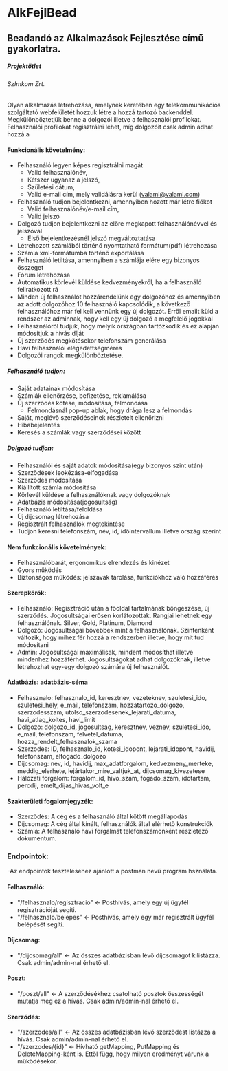 # AlkFejlBead
## Beadandó az Alkalmazások Fejlesztése című gyakorlatra. 
##### Projektötlet

###### SzImkom Zrt.

Olyan alkalmazás létrehozása, amelynek keretében egy telekommunikációs szolgáltató webfelületét hozzuk létre a hozzá tartozó backenddel. Megkülönböztetjük benne a dolgozói illetve a felhasználói profilokat. Felhasználói profilokat regisztrálni lehet, míg dolgozóit csak admin adhat hozzá.a

#### Funkcionális követelmény: 

- Felhasználó legyen képes regisztrálni magát
  - Valid felhasználónév,
  - Kétszer ugyanaz a jelszó,
  - Születési dátum,
  - Valid e-mail cím, mely validálásra kerül (valami@valami.com)
- Felhasználó tudjon bejelentkezni, amennyiben hozott már létre fiókot
  - Valid felhasználónév/e-mail cím,
  - Valid jelszó
- Dolgozó tudjon bejelentkezni az előre megkapott felhasználónévvel és jelszóval
  - Első bejelentkezésnél jelszó megváltoztatása
- Létrehozott számlából történő nyomtatható formátum(pdf) létrehozása
- Számla xml-formátumba történő exportálása
- Felhasználó letiltása, amennyiben a számlája elére egy bizonyos összeget
- Fórum létrehozása
- Automatikus körlevél küldése kedvezményekről, ha a felhasználó feliratkozott rá
- Minden új felhasználót hozzárendelünk egy dolgozóhoz és amennyiben az adott dolgozóhoz 10 felhasználó kapcsolódik, a következő     felhasználóhoz már fel kell vennünk egy új dolgozót. Erről emailt küld a rendszer az adminnak, hogy kell egy új dolgozó a megfelelő jogokkal
- Felhasználóról tudjuk, hogy melyik országban tartózkodik és ez alapján módosítjuk a hívás díját
- Új szerződés megkötésekor telefonszám generálása
- Havi felhasználói elégedettségmérés
- Dolgozói rangok megkülönböztetése.

##### Felhasználó tudjon:

- Saját adatainak módosítása
- Számlák ellenőrzése, befizetése, reklamálása
- Új szerződés kötése, módosítása, felmondása
  - Felmondásnál pop-up ablak, hogy drága lesz a felmondás
- Saját, meglévő szerződéseinek részleteit ellenőrizni 
- Hibabejelentés
- Keresés a számlák vagy szerződései között

##### Dolgozó tudjon: 

- Felhasználói és saját adatok módosítása(egy bizonyos szint után)
- Szerződések leokézása-elfogadása
- Szerződés módosítása
- Kiállított számla módosítása
- Körlevél küldése a felhasználóknak vagy dolgozóknak
- Adatbázis módosítása(jogosultság)
- Felhasználó letiltása/feloldása
- Új díjcsomag létrehozása
- Regisztrált felhasználók megtekintése
- Tudjon keresni telefonszám, név, id, időintervallum illetve ország szerint

#### Nem funkcionális követelmények:

- Felhasználóbarát, ergonomikus elrendezés és kinézet
- Gyors működés
- Biztonságos működés: jelszavak tárolása, funkciókhoz való hozzáférés

#### Szerepkörök:

- Felhasználó: Regisztráció után a főoldal tartalmának böngészése, új szerződés. Jogosultságai erősen korlátozottak. Rangjai lehetnek egy felhasználónak. Silver, Gold, Platinum, Diamond
- Dolgozó: Jogosultságai bővebbek mint a felhasználónak. Szintenként változik, hogy mihez fér hozzá a rendszerben illetve, hogy mit tud módosítani
- Admin: Jogosultságai maximálisak, mindent módosíthat illetve mindenhez hozzáférhet. Jogosultságokat adhat dolgozóknak, illetve létrehozhat egy-egy dolgozó számára új felhasználót. 

#### Adatbázis: adatbázis-séma

- Felhasznalo: felhasznalo_id, keresztnev, vezeteknev, szuletesi_ido, szuletesi_hely, e_mail, telefonszam, hozzatartozo_dolgozo, szerzodesszam, utolso_szerzodesenek_lejarati_datuma, havi_atlag_koltes, havi_limit
- Dolgozo: dolgozo_id, jogosultsag, keresztnev, veznev, szuletesi_ido, e_mail, telefonszam, felvetel_datuma, hozza_rendelt_felhasznalok_szama
- Szerzodes: ID, felhasznalo_id, kotesi_idopont, lejarati_idopont, havidij, telefonszam, elfogado_dolgozo
- Dijcsomag: nev, id, havidij, max_adatforgalom, kedvezmeny_merteke, meddig_elerhete, lejártakor_mire_valtjuk_at, dijcsomag_kivezetese
- Hálózati forgalom: forgalom_id, hivo_szam, fogado_szam, idotartam, percdij, emelt_dijas_hivas_volt_e

#### Szakterületi fogalomjegyzék:

- Szerződés: A cég és a felhasználó által kötött megállapodás
- Díjcsomag: A cég által kínált, felhasználók által elérhető konstrukciók
- Számla: A felhasználó havi forgalmát telefonszámonként részletező dokumentum. 



### Endpointok:
-Az endpointok teszteléséhez ajánlott a postman nevű program hsználata.

#### Felhasználó:
- "/felhasznalo/regisztracio"  <- Posthívás, amely egy új ügyfél regisztrációját segíti. 
- "/felhasznalo/belepes" <- Posthívás, amely egy már regisztrált ügyfél belépését segíti.

#### Díjcsomag:
- "/dijcsomag/all" <- Az összes adatbázisban lévő díjcsomagot kilistázza. Csak admin/admin-nal érhető el.

#### Poszt:
- "/poszt/all" <- A szerződésékhez csatolható posztok összességét mutatja meg ez a hívás. Csak admin/admin-nal érhető el. 

#### Szerződés: 
- "/szerzodes/all" <- Az összes adatbázisban lévő szerződést listázza a hívás. Csak admin/admin-nal érhető el.
- "/szerzodes/{id}" <- Hívható getMapping, PutMapping és DeleteMapping-ként is. Ettől függ, hogy milyen eredményt várunk a működésekor. 


